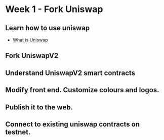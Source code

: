 # Week 1 - Fork Uniswap

## Learn how to use uniswap
- [What is Uniswap](https://www.youtube.com/watch?v=dIneNZTnFMw)

## Fork UniswapV2
## Understand UniswapV2 smart contracts
## Modify front end. Customize colours and logos.
## Publish it to the web.
## Connect to existing uniswap contracts on testnet.
